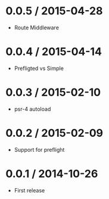 
0.0.5 / 2015-04-28
==================

  * Route Middleware

0.0.4 / 2015-04-14
==================

  * Prefligted vs Simple

0.0.3 / 2015-02-10
==================

  * psr-4 autoload

0.0.2 / 2015-02-09
==================

  * Support for preflight

0.0.1 / 2014-10-26
==================

 * First release
